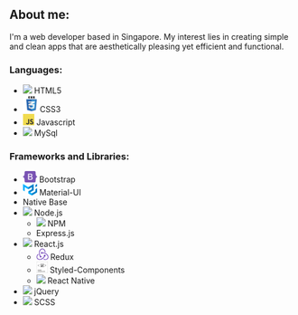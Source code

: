 ## About me:

I'm a web developer based in Singapore. My interest lies in creating simple and clean apps that are aesthetically pleasing yet efficient and functional.

### Languages:

- <img src="https://www.vectorlogo.zone/logos/w3_html5/w3_html5-icon.svg" height="20" > HTML5 
- <img src="images/css3.svg" height="30">CSS3 
- <img src="images/logo-javascript.svg" height="20">  Javascript
- <img src="https://www.vectorlogo.zone/logos/mysql/mysql-horizontal.svg" height="20"/> MySql

### Frameworks and Libraries:

- <img src="images/bootstrap-5-1.svg" height="20">  Bootstrap
- <img src="images/material-ui-1.svg" height="20">  Material-UI
- Native Base
- <img src="https://www.vectorlogo.zone/logos/nodejs/nodejs-horizontal.svg" height="20"> Node.js
  - <img src="https://www.vectorlogo.zone/logos/npmjs/npmjs-ar21.svg" height="20"/> NPM
  - Express.js
- <img src="https://www.vectorlogo.zone/logos/reactjs/reactjs-icon.svg" height="20"/> React.js
  - <img src="images/redux-seeklogo.com.svg" height="20"> Redux
  - <img src="images/styled-components.svg" height="20"> Styled-Components
  - <img src="https://www.vectorlogo.zone/logos/reactjs/reactjs-icon.svg" height="20"/> React Native
- <img src="https://www.vectorlogo.zone/logos/jquery/jquery-horizontal.svg" height="20"/> jQuery
- <img src="https://www.vectorlogo.zone/logos/sass-lang/sass-lang-icon.svg" height="20"> SCSS
